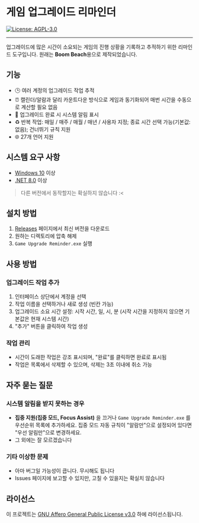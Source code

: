﻿# 게임 업그레이드 리마인더

[![License: AGPL-3.0](https://img.shields.io/badge/License-AGPL--3.0-blue.svg)](https://opensource.org/licenses/AGPL-3.0)

---

업그레이드에 많은 시간이 소요되는 게임의 진행 상황을 기록하고 추적하기 위한 리마인드 도구입니다. 원래는 **Boom Beach**용으로 제작되었습니다.

## 기능

- 🕒 여러 계정의 업그레이드 작업 추적
- ⏰ 캘린더/알람과 달리 카운트다운 방식으로 게임과 동기화되어 매번 시간을 수동으로 계산할 필요 없음
- 🔔 업그레이드 완료 시 시스템 알림 표시
- ♻️ 반복 작업: 매일 / 매주 / 매월 / 매년 / 사용자 지정; 종료 시간 선택 가능(기본값: 없음); 건너뛰기 규칙 지원
- 🌐 27개 언어 지원

## 시스템 요구 사항

- [Windows 10](https://www.microsoft.com/en-ca/software-download/windows10) 이상
- [.NET 8.0](https://dotnet.microsoft.com/en-us/download/dotnet/8.0) 이상

> 다른 버전에서 동작할지는 확실하지 않습니다 :<

## 설치 방법

1. [Releases](https://github.com/YuanXiQWQ/Game-Upgrade-Reminder/releases) 페이지에서 최신 버전을 다운로드
2. 원하는 디렉토리에 압축 해제
3. `Game Upgrade Reminder.exe` 실행

## 사용 방법

### 업그레이드 작업 추가

1. 인터페이스 상단에서 계정을 선택
2. 작업 이름을 선택하거나 새로 생성 (빈칸 가능)
3. 업그레이드 소요 시간 설정: 시작 시간, 일, 시, 분 (시작 시간을 지정하지 않으면 기본값은 현재 시스템 시간)
4. "추가" 버튼을 클릭하여 작업 생성

### 작업 관리

- 시간이 도래한 작업은 강조 표시되며, "완료"를 클릭하면 완료로 표시됨
- 작업은 목록에서 삭제할 수 있으며, 삭제는 3초 이내에 취소 가능

## 자주 묻는 질문

### 시스템 알림을 받지 못하는 경우

- **집중 지원(집중 모드, Focus Assist)** 을 끄거나 `Game Upgrade Reminder.exe` 를 우선순위 목록에 추가하세요. 집중 모드 자동 규칙이 "알람만"으로 설정되어 있다면 "우선 알림만"으로 변경하세요.
- 그 외에는 잘 모르겠습니다

### 기타 이상한 문제

- 아마 버그일 가능성이 큽니다. 무시해도 됩니다
- Issues 페이지에 보고할 수 있지만, 고칠 수 있을지는 확실치 않습니다

## 라이선스

이 프로젝트는 [GNU Affero General Public License v3.0](../LICENSE) 하에 라이선스됩니다.